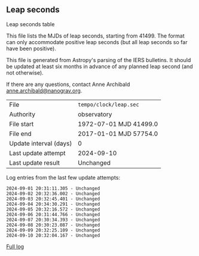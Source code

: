 
## Leap seconds

Leap seconds table

This file lists the MJDs of leap seconds, starting from 41499.
The format can only accommodate positive leap seconds (but all
leap seconds so far have been positive).

This file is generated from Astropy's parsing of the IERS
bulletins. It should be updated at least six months in advance
of any planned leap second (and not otherwise).

If there are any questions, contact Anne Archibald
<anne.archibald@nanograv.org>.

|     |     |
|:--- |:--- |
| File | `tempo/clock/leap.sec` |
| Authority | observatory |
| File start | 1972-07-01 MJD 41499.0 |
| File end | 2017-01-01 MJD 57754.0 |
| Update interval (days) | 0 |
| Last update attempt | 2024-09-10 |
| Last update result | Unchanged |

Log entries from the last few update attempts:
```
2024-09-01 20:31:11.305 - Unchanged
2024-09-02 20:32:36.002 - Unchanged
2024-09-03 20:32:45.401 - Unchanged
2024-09-04 20:34:30.291 - Unchanged
2024-09-05 20:32:16.572 - Unchanged
2024-09-06 20:31:44.766 - Unchanged
2024-09-07 20:30:34.393 - Unchanged
2024-09-08 20:30:23.087 - Unchanged
2024-09-09 20:32:25.109 - Unchanged
2024-09-10 20:32:04.167 - Unchanged
```
[Full log](https://raw.githubusercontent.com/ipta/pulsar-clock-corrections/main/log/tempo/clock/leap.sec.log)

